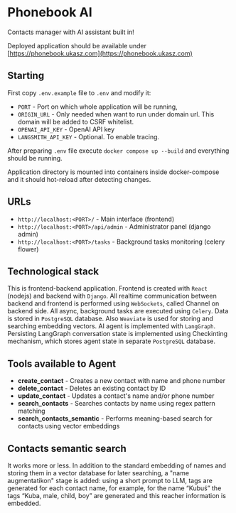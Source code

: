# Phonebook AI
Contacts manager with AI assistant built in!

Deployed application should be available under [https://phonebook.ukasz.com](https://phonebook.ukasz.com)

## Starting
First copy `.env.example` file to `.env` and modify it:
- `PORT` - Port on which whole application will be running,
- `ORIGIN_URL` - Only needed when want to run under domain url. This domain will be added to CSRF whitelist.
- `OPENAI_API_KEY` - OpenAI API key
- `LANGSMITH_API_KEY` - Optional. To enable tracing.

After preparing `.env` file execute `docker compose up --build` and everything should be running.

Application directory is mounted into containers inside docker-compose and it should hot-reload after detecting changes.

## URLs
- `http://localhost:<PORT>/` - Main interface (frontend)
- `http://localhost:<PORT>/api/admin` - Administrator panel (django admin)
- `http://localhost:<PORT>/tasks` - Background tasks monitoring (celery flower)

## Technological stack
This is frontend-backend application. Frontend is created with `React` (nodejs) and backend with `Django`. All realtime communication between backend and frontend is performed using `WebSockets`, called Channel on backend side. All async, background tasks are executed using `Celery`. Data is stored in `PostgreSQL` database. Also `Weaviate` is used for storing and searching embedding vectors. AI agent is implemented with `LangGraph`. Persisting LangGraph conversation state is implemented using Checkinting mechanism, which stores agent state in separate `PostgreSQL` database.

## Tools available to Agent
- **create_contact** - Creates a new contact with name and phone number
- **delete_contact** - Deletes an existing contact by ID
- **update_contact** - Updates a contact's name and/or phone number
- **search_contacts** - Searches contacts by name using regex pattern matching
- **search_contacts_semantic** - Performs meaning-based search for contacts using vector embeddings

## Contacts semantic search
It works more or less. In addition to the standard embedding of names and storing them in a vector database for later searching, a "name augmentatikon" stage is added: using a short prompt to LLM, tags are generated for each contact name, for example, for the name “Kubuś” the tags “Kuba, male, child, boy” are generated and this reacher information is embedded.

